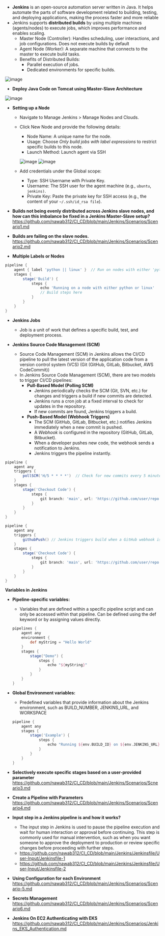 - **Jenkins** is an open-source automation server written in Java. It helps automate the parts of software development related to building, testing, and deploying applications, making the process faster and more reliable
- Jenkins supports **distributed builds** by using multiple machines (agents/nodes) to execute jobs, which improves performance and enables scaling.
  - Master Node (Controller): Handles scheduling, user interactions, and job configurations. Does not execute builds by default
  - Agent Node (Worker): A separate machine that connects to the master to execute build tasks.
  - Benefits of Distributed Builds:
    - Parallel execution of jobs.
    - Dedicated environments for specific builds.

![image](https://github.com/user-attachments/assets/94b7ee97-76f1-41ed-afb9-a4a1aabbd9fa)

- **Deploy Java Code on Tomcat using Master-Slave Architecture**

![image](https://github.com/user-attachments/assets/6db09837-2580-4567-9a7b-c3e9732eb349)


- **Setting up a Node**
  - Navigate to Manage Jenkins > Manage Nodes and Clouds.
  - Click New Node and provide the following details:
    - Node Name: A unique name for the node.
    - Usage: Choose *Only build jobs with label expressions* to restrict specific builds to this node.
    - Launch Method: Launch agent via SSH

    ![image](https://github.com/user-attachments/assets/ea87203d-54b3-44c9-b417-76a94de2b3b8)  ![image](https://github.com/user-attachments/assets/240454c1-b870-4cb9-ae0d-3cdf1a4466c3)

  - Add credentials under the Global scope:
    - Type: SSH Username with Private Key.
    - Username: The SSH user for the agent machine (e.g., `ubuntu`, `jenkins)`.
    - Private Key: Paste the private key for SSH access (e.g., the content of your `~/.ssh/id_rsa file`).
   
- **Builds not being evenly distributed across Jenkins slave nodes, and how can this imbalance be fixed in a Jenkins Master-Slave setup?** https://github.com/nawab312/CI_CD/blob/main/Jenkins/Scenarios/Scenario1.md
- **Builds are failing on the slave nodes.** https://github.com/nawab312/CI_CD/blob/main/Jenkins/Scenarios/Scenario2.md

- **Multiple Labels or Nodes**
```groovy
pipeline {
    agent { label 'python || linux' }  // Run on nodes with either 'python' or 'linux'
    stages {
        stage('Build') {
            steps {
                echo 'Running on a node with either python or linux'
                // Build steps here
            }
        }
    }
}
```

- **Jenkins Jobs**
  - Job is a unit of work that defines a specific build, test, and deployment process.

- **Jenkins Source Code Management (SCM)**
  - Source Code Management (SCM) in Jenkins allows the CI/CD pipeline to pull the latest version of the application code from a version control system (VCS) (Git (GitHub, GitLab, Bitbucket, AWS CodeCommit))
  - In Jenkins Source Code Management (SCM), there are two models to trigger CI/CD pipelines:
    - **Pull-Based Model (Polling SCM)**
      - Jenkins periodically checks the SCM (Git, SVN, etc.) for changes and triggers a build if new commits are detected.
      - Jenkins runs a cron job at a fixed interval to check for updates in the repository.
      - If new commits are found, Jenkins triggers a build.
    - **Push-Based Model (Webhook Triggers)**
      - The SCM (GitHub, GitLab, Bitbucket, etc.) notifies Jenkins immediately when a new commit is pushed.
      - A *Webhook* is configured in the repository (GitHub, GitLab, Bitbucket).
      - When a developer pushes new code, the webhook sends a notification to Jenkins.
      - Jenkins triggers the pipeline instantly.
```groovy
pipeline {
    agent any
    triggers {
        pollSCM('H/5 * * * *')  // Check for new commits every 5 minutes
    }
    stages {
        stage('Checkout Code') {
            steps {
                git branch: 'main', url: 'https://github.com/user/repo.git'
            }
        }
    }
}
```

```groovy
pipeline {
    agent any
    triggers {
        githubPush() // Jenkins triggers build when a GitHub webhook is received
    }
    stages {
        stage('Checkout Code') {
            steps {
                git branch: 'main', url: 'https://github.com/user/repo.git'
            }
        }
    }
}
```

**Variables in Jenkins**
- **Pipeline-specific variables:**
  - Variables that are defined within a specific pipeline script and can only be accessed within that pipeline. Can be defined using the def keyword or by assigning values directly.
  ```groovy
  pipelines {
      agent any
      environment {
          def myString = "Hello World"
      }
      stages {
          stage("Demo") {
              steps {
                  echo "${myString}"
              }
          }
      }
  }
    ```
- **Global Environment variables:**
  - Predefined variables that provide information about the Jenkins environment, such as BUILD_NUMBER, JENKINS_URL, and WORKSPACE
  ```groovy
  pipeline {
      agent any
      stages {
          stage('Example') {
              steps {
                  echo "Running ${env.BUILD_ID} on ${env.JENKINS_URL}"
              }
          }
      }
  }
  ```

- **Selectively execute specific stages based on a user-provided parameter** https://github.com/nawab312/CI_CD/blob/main/Jenkins/Scenarios/Scneario3.md
 
- **Create a Pipeline with Parameters** https://github.com/nawab312/CI_CD/blob/main/Jenkins/Scenarios/Scenario4.md
 
- **Input step in a Jenkins pipeline is and how it works?**
  - The input step in Jenkins is used to pause the pipeline execution and wait for human interaction or approval before continuing. This step is commonly used for manual intervention, such as when you want someone to approve the deployment to production or review specific changes before proceeding with further steps.
  - https://github.com/nawab312/CI_CD/blob/main/Jenkins/Jenkinsfile/User-Input/Jenkinsfile-1
  - https://github.com/nawab312/CI_CD/blob/main/Jenkins/Jenkinsfile/User-Input/Jenkinsfile-2

- **Using Configuration for each Environment** https://github.com/nawab312/CI_CD/blob/main/Jenkins/Scenarios/Scenario-5.md

- **Secrets Management** https://github.com/nawab312/CI_CD/blob/main/Jenkins/Scenarios/Scenario6.md

- **Jenkins On EC2 Authenticating with EKS** https://github.com/nawab312/CI_CD/blob/main/Jenkins/Scenarios/Jenkins_EKS_Authentication.md




